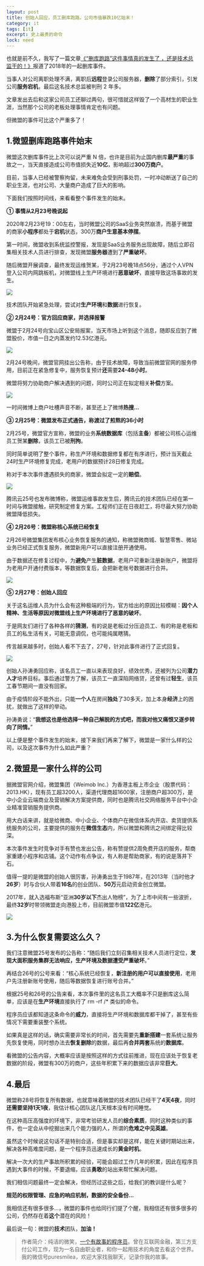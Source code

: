```yaml
---
layout: post
title: 创始人回应，员工删库跑路，公司市值暴跌10亿始末！
category: it
tags: [it]
excerpt: 史上最贵的命令
lock: need
---
```



也就是前不久，我写了一篇文章[《“删库跑路”这件事情真的发生了 ，还是技术总监干的！》](http://www.intelyes.xyz/it/2020/02/15/shanku.html)报道了2018年的一起删库事件。

当事人对公司离职处理不满，离职后**远程**登录公司服务器，**删除**了部分索引，引发公司**服务宕机**，最后这名技术总监被判刑 2 年多。

文章发出去后和这家公司员工还聊过两句，很可惜就这样毁了一个高材生的职业生涯，当然那个公司的老板处理事情肯定也有问题。

但微盟的事件可比这个严重多了！

## 1.微盟删库跑路事件始末

微盟这次删库事件比上次可以说严重 N 倍，也许是目前为止国内删库**最严重**的事故之一，当天直接造成公司市值损失近**10亿**，影响超过**300万商户**。

目前，当事人已经被警察拘留，未来难免会受到刑事处罚，一时冲动断送了自己的职业生涯，也对公司、大量商户造成了巨大的影响。

下面我们按照时间线，来看看整个事件发生的始末。

**① 事情从2月23号晚说起**

2020年2月23号19：00左右，当时微盟公司的SaaS业务突然崩溃，而基于微盟的商家**小程序**都处于**宕机**状态，300万**商户生意基本停摆**。

第一时间，微盟收到系统监控警报，发现是SaaS业务服务出现故障，随后立即召集相关技术人员进行排查，发现微盟**服务器**遭到了**严重破坏**。

随后微盟开展调查，最终发现运维贺某，于2月23号晚18点56分，通过个人VPN登入公司内网跳板机，对微盟线上生产环境进行**恶意破坏**，直接导致这场事故的发生。

![](http://favorites.ren/assets/images/2020/it/weimeng01.jpeg)

技术团队开始紧急处理，尝试对**生产环境**和**数据**进行恢复。

**② 2月24号：官方回应商家，并选择报警**

微盟于2月24号向宝山区公安局报案，当天市场上听到这个消息，随即反应到了微盟股价，市值一日之内蒸发约12.53亿港元。

![](http://favorites.ren/assets/images/2020/it/weimeng02.jpeg)

2月24号晚间，微盟官网挂出公告称，由于技术故障，导致当前微盟官网的服务停用，目前正在紧急修复中，服务恢复预计**还**需要**24-48小时**。

微盟将努力协助商户解决遇到的问题，同时公司正在拟定相关**补偿**方案。

![](http://favorites.ren/assets/images/2020/it/weimeng03.jpeg)

一时间微博上商户吐槽声音不断，甚至还上了微博**热搜...**

**③ 2月25号：微盟发布正式通告，称渡过了煎熬的36小时**

2月25号，微盟官方宣称，微盟的业务**系统数据库**（包括**主备**）都被公司核心运维员工贺某**删除**，该员工已被**刑拘**。

同时简单说明了整个事件，称生产环境和数据修复都在有序进行，预计当天截止24时生产环境修复完成，老用户的数据预计28日修复完成。

称对于本次事件遭遇损失的商家，微盟会拟定一定的**赔偿**。

![](http://favorites.ren/assets/images/2020/it/weimeng04.jpeg)

腾讯云25号也发布微博称，微盟运维事故发生后，腾讯云的技术团队已经在第一时间与微盟接触，研究制定修复方案。工程师们正在日夜赶工，将尽最大努力协助微盟降低损失。

**④ 2月26号：微盟称核心系统已经恢复**

2月26号微盟集团发布核心业务恢复服务的通知，称微盟微商城、智慧零售、微站业务已经正式恢复服务，微盟新用户可以直接注册开通使用。

由于数据还在修复过程中，为**避免**产生**脏数据**，老用户可重新注册新账户，微盟将为老用户开通付费版本，等数据恢复后，会把新老账号数据进行合并。

![](http://favorites.ren/assets/images/2020/it/weimeng05.jpeg)

**⑤ 2月27号：创始人回应**

关于这名运维人员为什么会有这种极端的行为，官方给出的原因比较模糊：**因个人精神、生活等原因对微盟线上生产环境进行了恶意的破坏**。

于是网友们进行了各种各样的**猜测**，有的说是老板过分压迫员工、有的称是老板和员工的私生活有关，可能无意调侃，也可能纯属瞎猜。

传言越来越多时，创始人看不下去了，27号，针对此事件进行了正式回复。

![](http://favorites.ren/assets/images/2020/it/weimeng07.jpeg)

创始人孙涛勇回应称，该名员工一直以来表现良好，绩效优秀，还被列为公司**潜力人才**培养目标。事后通过警方了解，该员工一直深陷网络贷，还曾有过**轻生**，该员工春节期间一直没有回家。

由于疫情阶段不能外出，只能**一个人**在房间**独处**了30多天，加上本身**经济**上的困扰，就做出了这样的举动。

孙涛勇说：“**我想这也是他选择一种自己解脱的方式吧，而我对他又痛恨又逐步转向了同情。**”

以上便是整个事件发生的始末，接下来我们再来了解下，微盟是一家什么样的公司，以及这次事件为什么如此严重？

## 2.微盟是一家什么样的公司

据微盟官网介绍，微盟集团（Weimob Inc.）为香港主板上市企业（股票代码：2013.HK），现有员工超3200人，渠道代理商超1600家，注册商户超300万，是中小企业云端商业及营销解决方案提供商，同时也是腾讯社交网络服务平台中小企业精准营销服务提供商。

用大白话来讲，就是给微商、中小企业、个体商户在微信体系内开店、卖货提供系统服务的公司，主要提供的服务在**微信生态**内，所以微盟和腾讯之间绑定得比较深。

本次事件发生时竞争对手有赞也发出公告，称有赞提供2周免费开店的服务，帮商家重建小程序和店铺。这个动作有点争议，有人称是帮助商家，有的说是落井下石。

值得一提的是微盟的创始人很厉害，孙涛勇出生于1987年，在2013年（当时他才**26岁**）时与合伙人带着**16名**的创业团队、**50万**元启动资金创立微盟。

2017年，就入选福布斯“亚洲**30岁以下**杰出人物榜”，为了上市中间有一些波折，最终**32岁**时带领微盟走向港股上市，目前微盟市值**122亿**港元。

![](http://favorites.ren/assets/images/2020/it/weimeng06.jpeg)

## 3.为什么恢复需要这么久？

我们注意微盟25号发布的公告称：“随后我们立刻召集相关技术人员进行定位，**发现大面积服务集群无法响应，生产环境及数据遭受严重破坏**。”

再结合26号的公号来看：“核心系统已经恢复，**新注册的用户可以直接使用**，老用户先注册新账号使用，随后等数据恢复进行账号合并。”

根据25号和26号的公告来看，本次事件里的这名员工大概率不只是删库这么简单，应该是在**生产环境**直接执行了 rm -rf /* 类似的命令。

程序员应该都知道这条命令的**威力**，直接将生产环境和数据库都干掉了，甚至有些情况下需要重装整个系统。

如果真是这样的话，确实需要非常长的时间，首先需要先**重新搭建**一套系统让服务先恢复使用，同时想办法去**恢复删除**的数据，最后再**合并两套**系统的**数据库**。

看微盟的公告内容，大概率应该是按照这样的方式往前推进，现在应该处于恢复老数据的阶段，微盟有300万的商户，这些年积累下来的数据应该非常**巨大**。

## 4.最后

微盟称28号将恢复所有数据，也就意味着微盟的技术团队已经干了**4天4夜**，同时**还需要坚持1天1夜**，我估计核心团队这几天根本没有时间睡觉。

在这种高压高强度的环境下，非常考验研发人员的**综合素质**，同时这种类似的事件，也一定会从中挖掘出来几个能力强的人，所谓的**危难之中见英雄**。

虽然这个时候说这句话不是特别合适，但是事实却是这样，能在关键时期站出来，解决各种高难度问题，是一个程序员迅速成长的**黄金时机**。

解决一次大的生产事故所积累的经验，可能会超过工作几年的积累，因此在程序员遇到大事件的时候，不要退缩，应该**勇敢**的站出来帮忙解决问题。

我们相信问题最终一定会解决，但经历过这些之后，给我们的教训是什么呢？

**规范的权限管理、应急的响应机制，数据的安全备份...**

我相信还有很多很多...，微盟的事件也给同行们提了个醒，我相信还有很多很多的公司，仍然存在着**这个**潜在的风险！

最后说一句：微盟的**技术**团队，**加油！**


>作者简介：纯洁的微笑，[一个有故事的程序员](http://www.intelyes.xyz/it/2019/12/18/xinzi-10year.html)。曾在互联网金融，第三方支付公司工作，现为一名自由职业者，和你一起用技术的角度去看这个世界。我的微信号puresmilea，欢迎大家找我聊天，记录你我的故事。


